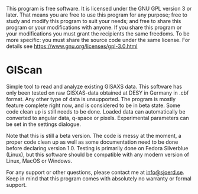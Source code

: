 This program is free software.
It is licensed under the GNU GPL version 3 or later.
That means you are free to use this program for any purpose;
free to study and modify this program to suit your needs;
and free to share this program or your modifications with anyone.
If you share this program or your modifications
you must grant the recipients the same freedoms.
To be more specific: you must share the source code under the same license.
For details see https://www.gnu.org/licenses/gpl-3.0.html

# GIScan
Simple tool to read and analyze existing GISAXS data. This software has only been tested on raw GISXAS-data obtained at
DESY in Germany in .cbf format. Any other type of data is unsupported. The program is mostly feature complete right now,
and is considered to be in beta state. Some code clean up is still needs to be done.
Loaded data can automatically be converted to angular data, q-space or pixels. Experimental parameters can be set in the
settings dialogue.

Note that this is still a beta version. The code is messy at the moment, a proper code clean up as well as some
documentation need to be done before declaring version 1.0. Testing is primarily done on Fedora Silverblue (Linux), but
this software should be compatible with any modern version of Linux, MacOS or Windows.

For any support or other questions, please contact me at info@sjoerd.se. Keep in mind that this program comes with 
absolutely no warranty or formal support. 
